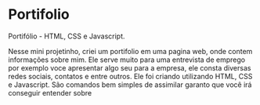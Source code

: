 # Portifolio
Portifólio - HTML, CSS e Javascript.

Nesse mini projetinho, criei um portifolio em uma pagina web, onde contem informações sobre mim.
Ele serve muito para uma entrevista de emprego por exemplo voce apresentar algo seu para a empresa,
ele consta diversas redes sociais, contatos e entre outros. 
Ele foi criando utilizando HTML, CSS e Javascript.
São comandos bem simples de assimilar garanto que você irá conseguir entender sobre
